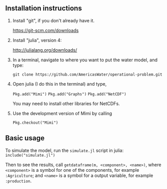 ## Installation instructions

1. Install "git", if you don't already have it.

   https://git-scm.com/downloads

2. Install "julia", version 4:

   http://julialang.org/downloads/

3. In a terminal, navigate to where you want to put the water model, and type:

   `git clone https://github.com/AmericasWater/operational-problem.git`

4. Open julia (I do this in the terminal) and type,

   `Pkg.add("Mimi")`
   `Pkg.add("Graphs")`
   `Pkg.add("NetCDF")`

    You may need to install other libraries for NetCDFs.

5. Use the development version of Mimi by calling

   `Pkg.checkout("Mimi")`

## Basic usage

To simulate the model, run the `simulate.jl` script in julia:
```include("simulate.jl")```

Then to see the results, call `getdataframe(m, <component>, <name>)`, where `<component>` is a symbol for one of the components, for example `:Agriculture`; and `<name>` is a symbol for a output variable, for example `:production`.